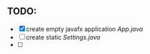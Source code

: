 

## TODO:
- [x] create empty javafx application *App.java*
- [ ] create static *Settings.java*
- [ ] 